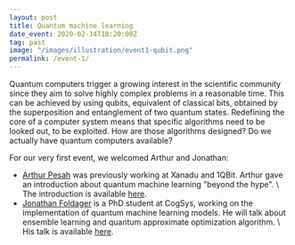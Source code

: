 ```yaml
---
layout: post
title: Quantum machine learning
date_event: 2020-02-14T10:20:00Z
tag: past
image: "/images/illustration/event1-qubit.png"
permalink: /event-1/
---
```


<!-- # CogSys Talks presents: Quantum Machine Learning -->

Quantum computers trigger a growing interest in the scientific community since they aim to solve highly complex problems in a reasonable time. This can be achieved by using qubits, equivalent of classical bits, obtained by the superposition and entanglement of two quantum states. Redefining the core of a computer system means that specific algorithms need to be looked out, to be exploited. How are those algorithms designed? Do we actually have quantum computers available?

For our very first event, we welcomed Arthur and Jonathan:

  - [Arthur Pesah](https://artix41.github.io/) was previously working at Xanadu and 1QBit. Arthur gave an
  introduction about quantum machine learning "beyond the hype". \\
The introduction is available [here](https://drive.google.com/open?id=18EztJO8ORBhxTdpHMlEf2u1LdO0QOacG).  
  - [Jonathan Foldager](http://jonathanfoldager.com/) is a PhD student at CogSys, working on the implementation of quantum
  machine learning models. He will talk about ensemble learning and quantum approximate optimization algorithm. \\
His talk is available [here](https://drive.google.com/open?id=1dHz96aqbTDefuDcUpopA9JuQqPdsg54q).
